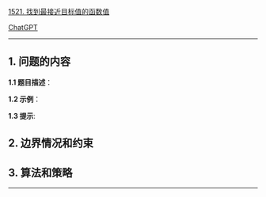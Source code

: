 [1521. 找到最接近目标值的函数值](https://leetcode.cn/problems/find-a-value-of-a-mysterious-function-closest-to-target)

[ChatGPT](chat.openai.com)

---

## 1. 问题的内容
**1.1 题目描述**：

**1.2 示例**：

**1.3 提示**:

## 2. 边界情况和约束


## 3. 算法和策略

---

